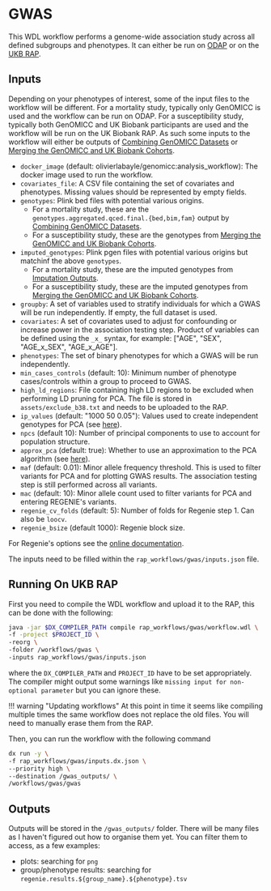 # GWAS

This WDL workflow performs a genome-wide association study across all defined subgroups and phenotypes. It can either be run on [ODAP](@ref) or on the [UKB RAP](@ref). 

## Inputs

Depending on your phenotypes of interest, some of the input files to the workflow will be different. For a mortality study, typically only GenOMICC is used and the workflow can be run on ODAP. For a susceptibility study, typically both GenOMICC and UK Biobank participants are used and the workflow will be run on the UK Biobank RAP. As such some inputs to the workflow will either be outputs of [Combining GenOMICC Datasets](@ref) or [Merging the GenOMICC and UK Biobank Cohorts](@ref).

- `docker_image` (default: olivierlabayle/genomicc:analysis_workflow): The docker image used to run the workflow.
- `covariates_file`: A CSV file containing the set of covariates and phenotypes. Missing values should be represented by empty fields.
- `genotypes`: Plink bed files with potential various origins.
  - For a mortality study, these are the `genotypes.aggregated.qced.final.{bed,bim,fam}` output by [Combining GenOMICC Datasets](@ref).
  - For a susceptibility study, these are the genotypes from [Merging the GenOMICC and UK Biobank Cohorts](@ref).
- `imputed_genotypes`: Plink pgen files with potential various origins but matchinf the above `genotypes`.
  - For a mortality study, these are the imputed genotypes from [Imputation Outputs](@ref).
  - For a susceptibility study, these are the imputed genotypes from [Merging the GenOMICC and UK Biobank Cohorts](@ref).
- `groupby`: A set of variables used to stratify individuals for which a GWAS will be run independently. If empty, the full dataset is used.
- `covariates`: A set of covariates used to adjust for confounding or increase power in the association testing step. Product of variables can be defined using the `_x_` syntax, for example: ["AGE", "SEX", "AGE_x_SEX", "AGE_x_AGE"].
- `phenotypes`: The set of binary phenotypes for which a GWAS will be run independently.
- `min_cases_controls` (default: 10): Minimum number of phenotype cases/controls within a group to proceed to GWAS.
- `high_ld_regions`: File containing high LD regions to be excluded when performing LD pruning for PCA. The file is stored in `assets/exclude_b38.txt` and needs to be uploaded to the RAP.
- `ip_values` (default: "1000 50 0.05"): Values used to create independent genotypes for PCA (see [here](https://www.cog-genomics.org/plink/2.0/ld)).
- `npcs` (default 10): Number of principal components to use to account for population structure.
- `approx_pca` (default: true): Whether to use an approximation to the PCA algorithm (see [here](https://www.cog-genomics.org/plink/2.0/strat)).
- `maf` (default: 0.01): Minor allele frequency threshold. This is used to filter variants for PCA and for plotting GWAS results. The association testing step is still performed across all variants.
- `mac` (default: 10): Minor allele count used to filter variants for PCA and entering REGENIE's variants.
- `regenie_cv_folds` (default: 5): Number of folds for Regenie step 1. Can also be `loocv`.
- `regenie_bsize` (default 1000): Regenie block size.

For Regenie's options see the [online documentation](https://rgcgithub.github.io/regenie/options/).

The inputs need to be filled within the `rap_workflows/gwas/inputs.json` file.

## Running On UKB RAP

First you need to compile the WDL workflow and upload it to the RAP, this can be done with the following:

```bash
java -jar $DX_COMPILER_PATH compile rap_workflows/gwas/workflow.wdl \
-f -project $PROJECT_ID \
-reorg \
-folder /workflows/gwas \
-inputs rap_workflows/gwas/inputs.json
```

where the `DX_COMPILER_PATH` and `PROJECT_ID` have to be set appropriately. The compiler might output some warnings like `missing input for non-optional parameter` but you can ignore these.

!!! warning "Updating workflows"
    At this point in time it seems like compiling multiple times the same workflow does not replace the old files. You will need to manually erase them from the RAP.

Then, you can run the workflow with the following command

```bash
dx run -y \
-f rap_workflows/gwas/inputs.dx.json \
--priority high \
--destination /gwas_outputs/ \
/workflows/gwas/gwas
```

## Outputs

Outputs will be stored in the `/gwas_outputs/` folder. There will be many files as I haven't figured out how to organise them yet. You can filter them to access, as a few examples:

- plots: searching for `png`
- group/phenotype results: searching for `regenie.results.${group_name}.${phenotype}.tsv`